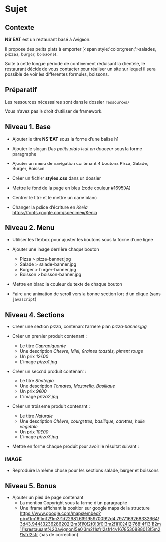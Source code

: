 # Sujet

## Contexte

**NS'EAT** est un restaurant basé à Avignon.

Il propose des petits plats à emporter (<span style:'color:green;'>salades, pizzas, burger, boissons</span>).


Suite à cette longue période de confinement réduisant la clientèle, le restaurant décide de vous contacter pour réaliser un site sur lequel il sera possible de voir les differentes formules, boissons.


## Préparatif
Les ressources nécessaires sont dans le dossier ```ressources/```

Vous n’avez pas le droit d’utiliser de framework.


## Niveau 1. Base

- Ajouter le titre **NS'EAT** sous la forme d’une balise h1

- Ajouter le slogan *Des petits plats tout en douceur* sous la forme paragraphe

- Ajouter un menu de navigation contenant 4 boutons Pizza, Salade, Burger, Boisson

- Créer un fichier **styles.css** dans un dossier

- Mettre le fond de la page en bleu (code couleur #1695DA)

- Centrer le titre et le mettre un carré blanc

- Changer la police d’écriture en *Kenia*
https://fonts.google.com/specimen/Kenia


## Niveau 2. Menu

- Utiliser les flexbox pour ajuster les boutons sous la forme d’une ligne

- Ajouter une image derrière chaque bouton
    
    - Pizza > pizza-banner.jpg
    - Salade > salade-banner.jpg
    - Burger > burger-banner.jpg
    - Boisson > boisson-banner.jpg

- Mettre en blanc la couleur du texte de chaque bouton

- Faire une animation de scroll vers la bonne section lors d’un clique (sans ```javascript```)

## Niveau 4. Sections

- Créer une section *pizza*, contenant l’arrière plan *pizza-banner.jpg*

- Créer un premier produit contenant :
    - Le titre *Caprapiquante*
    - Une description *Chevre, Miel, Graines toastés, piment rouge*
    - Un prix *12€00*
    - L’image *pizza1.jpg*

- Créer un second produit contenant :
    - Le titre *Strategia*
    - Une description *Tomates, Mozarella, Basilique*
    - Un prix *9€00*
    - L’image *pizza2.jpg*

- Créer un troisieme produit contenant :
    - Le titre *Naturale*
    - Une description *Chèvre, courgettes, basilique, carottes, huile végetale*
    - Un prix *10€00*
    - L’image *pizza3.jpg*

- Mettre en forme chaque produit pour avoir le résultat suivant :

### IMAGE


- Reproduire la même chose pour les sections salade, burger et boissons

## Niveau 5. Bonus

- Ajouter un pied de page contenant
    - La mention Copyright sous la forme d’un paragraphe
    - Une iframe affichant la position sur google maps de la structure https://www.google.com/maps/embed?pb=!1m16!1m12!1m3!1d22981.61919597009!2d4.7977169268332664!3d43.94483236286202!2m3!1f0!2f0!3f0!3m2!1i1024!2i768!4f13.1!2m1!1srestaurant%20avignon!5e0!3m2!1sfr!2sfr!4v1678530888013!5m2!1sfr!2sfr (pas de correction)